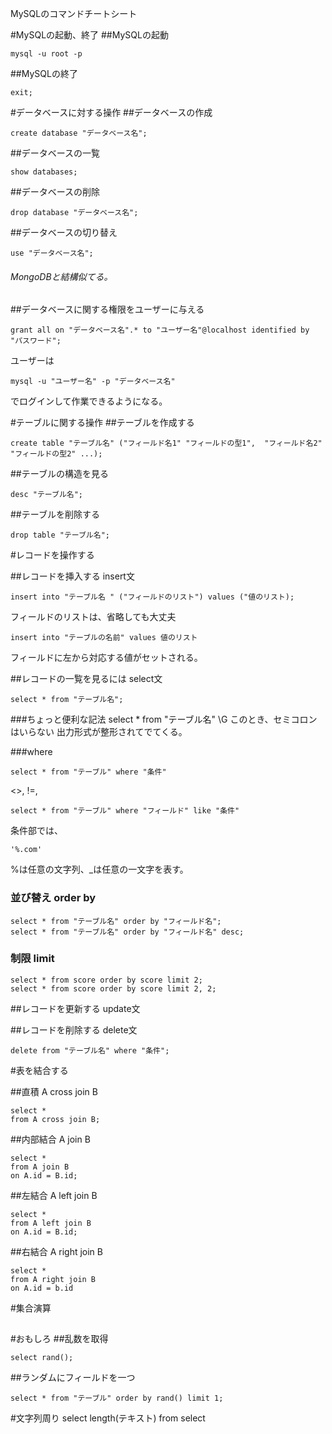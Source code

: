 MySQLのコマンドチートシート

#MySQLの起動、終了
##MySQLの起動
~~~
mysql -u root -p
~~~
##MySQLの終了
~~~
exit;
~~~

#データベースに対する操作
##データベースの作成
~~~
create database "データベース名";
~~~
##データベースの一覧
~~~
show databases;
~~~
##データベースの削除
~~~
drop database "データベース名";
~~~
##データベースの切り替え
~~~
use "データベース名";
~~~

###### MongoDBと結構似てる。

##データベースに関する権限をユーザーに与える
~~~
grant all on "データベース名".* to "ユーザー名"@localhost identified by "パスワード";
~~~
ユーザーは
~~~
mysql -u "ユーザー名" -p "データベース名"
~~~
でログインして作業できるようになる。

#テーブルに関する操作
##テーブルを作成する
~~~
create table "テーブル名" ("フィールド名1" "フィールドの型1",  "フィールド名2" "フィールドの型2" ...);
~~~

##テーブルの構造を見る
~~~
desc "テーブル名";
~~~

##テーブルを削除する
~~~
drop table "テーブル名";
~~~

#レコードを操作する

##レコードを挿入する insert文
~~~
insert into "テーブル名 " ("フィールドのリスト") values ("値のリスト);
~~~

フィールドのリストは、省略しても大丈夫

~~~
insert into "テーブルの名前" values 値のリスト
~~~
フィールドに左から対応する値がセットされる。

##レコードの一覧を見るには select文
~~~
select * from "テーブル名";
~~~

###ちょっと便利な記法
select * from "テーブル名" \G
このとき、セミコロンはいらない
出力形式が整形されてでてくる。

###where
~~~
select * from "テーブル" where "条件"
~~~
<>, !=,

~~~
select * from "テーブル" where "フィールド" like "条件"
~~~
条件部では、
~~~
'%.com'
~~~
%は任意の文字列、_は任意の一文字を表す。

### 並び替え order by
~~~
select * from "テーブル名" order by "フィールド名";
select * from "テーブル名" order by "フィールド名" desc;
~~~

### 制限 limit
~~~
select * from score order by score limit 2;
select * from score order by score limit 2, 2;
~~~

##レコードを更新する update文

##レコードを削除する delete文
~~~
delete from "テーブル名" where "条件";
~~~

#表を結合する

##直積 A cross join B
~~~
select *
from A cross join B;
~~~

##内部結合 A join B
~~~
select *
from A join B
on A.id = B.id;
~~~

##左結合 A left join B
~~~
select *
from A left join B
on A.id = B.id;
~~~

##右結合 A right join B
~~~
select *
from A right join B
on A.id = b.id
~~~

#集合演算
##

#おもしろ
##乱数を取得
~~~
select rand();
~~~

##ランダムにフィールドを一つ
~~~
select * from "テーブル" order by rand() limit 1;
~~~

#文字列周り
select length(テキスト) from
select



